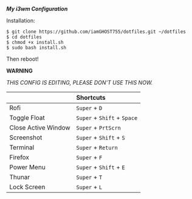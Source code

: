 ***My i3wm Configuration***

Installation:
```
$ git clone https://github.com/iamGHOST755/dotfiles.git ~/dotfiles
$ cd dotfiles
$ chmod +x install.sh
$ sudo bash install.sh
```
Then reboot! 

**WARNING**

*THIS CONFIG IS EDITING, PLEASE DON'T USE THIS NOW.*

| | Shortcuts |
| :----- | :------ |
| Rofi | `Super` + `D` |
| Toggle Float | `Super` + `Shift` + `Space` |
| Close Active Window | `Super` + `PrtScrn` |
| Screenshot | `Super` + `Shift` + `S` |
| Terminal | `Super` + `Return` |
| Firefox | `Super` + `F` |
| Power Menu | `Super` + `Shift` + `E` |
| Thunar | `Super` + `T` |
| Lock Screen | `Super` + `L` |
